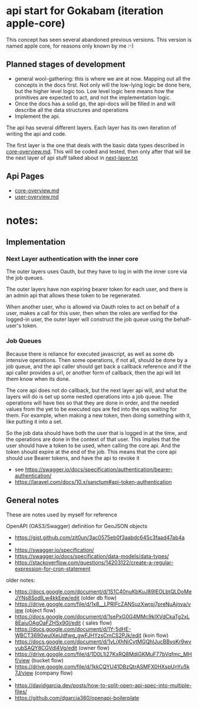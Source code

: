 # api start for Gokabam (iteration apple-core)

This concept has seen several abandoned previous versions. This version is named apple core, for reasons only known by me :-)

## Planned stages of development

* general wool-gathering: this is where we are at now. Mapping out all the concepts in the docs first. Not only will the low-lying logic be done here, but the higher level logic too.
    Low level logic here means how the primitives are expected to act, and not the implementation logic.
* Once the docs has a solid go, the api-docs will be filled in and will describe all the data structures and operations
* Implement the api.

The api has several different layers. Each layer has its own iteration of writing the api and code. 

The first layer is the one that deals with the basic data types described in [core-overview.md](v1/docs/core-overview.md).
This will be coded and tested, then only after that will be the next layer of api stuff talked about in [next-layer.txt](v1/docs/next-layer.md) 

## Api Pages

* [core-overview.md](v1/docs/core-overview.md)
* [user-overview.md](v1/docs/user-overview.md)


# notes:

## Implementation

### Next Layer authentication with the inner core

The outer layers uses Oauth, but they have to log in with the inner core via the job queues.

The outer layers have non expiring bearer token for each user, and there is an admin api that allows these token to be regenerated.

When another user, who is allowed via Oauth roles to act on behalf of a user, makes a call for this user, then when the roles are verified for the logged-in user,
the outer layer will construct the job queue using the behalf-user's token.

### Job Queues 

Because there is reliance for executed javascript, as well as some db intensive operations. 
Then some operations, if not all, should be done by a job queue, and the api caller should get back a callback reference 
and if the api caller provides a url, or another form of callback, then the api will let them know when its done.

The core api does not do callback, but the next layer api will, and what the layers will do is set up some nested operations into a job queue.
The operations will have ties so that they are done in order, and the needed values from the yet to be executed ops are fed into the ops waiting for them.
For example, when making a new token, then doing something with it, like putting it into a set.

So the job data should have both the user that is logged in at the time, and the operations are done in the context of that user.
This implies that the user should have a token to be used, when calling the core api. And the token should expire at the end of the job.
This means that the core api should use Bearer tokens, and have the api to revoke it


* see https://swagger.io/docs/specification/authentication/bearer-authentication/
* https://laravel.com/docs/10.x/sanctum#api-token-authentication

## General notes

These are notes used by myself for reference


OpenAPI (OAS3/Swagger) definition for GeoJSON objects
* https://gist.github.com/zit0un/3ac0575eb0f3aabdc645c3faad47ab4a
* 
* https://swagger.io/specification/
* https://swagger.io/docs/specification/data-models/data-types/
* https://stackoverflow.com/questions/14203122/create-a-regular-expression-for-cron-statement


older notes:

* https://docs.google.com/document/d/1S1C40nuKbKuJ89IEOLbtQLDoMeJYNs8SodILw4kkEew/edit  (older db flow)
* https://drive.google.com/file/d/1x8__LPRIFcZANSuzXwrpj7preNuAjnva/view (object flow)
* https://docs.google.com/document/d/1sePxG0G4MMc9klXVdCkaTg2xL8EaiuOAgOaFZHSx90I/edit ( sales flow)
* https://docs.google.com/document/d/1Y-5dHE-WBCT3690wuIXeiJdfwg_gwFJHYzsCmCS2PJk/edit (koin flow)
* https://docs.google.com/document/d/1yLjXhNiCytMGQhlJucBByoKr9wvyubSAQY8CGVdl4Vg/edit (owner flow)
* https://drive.google.com/file/d/1D0L1i27KxRQ8MdiGKMuF77bVqfmc_MHf/view (bucket flow)
* https://drive.google.com/file/d/1kkCQYU41DBzQtrASMFX0HXspUnYu5k7J/view (company flow)
* 
* https://davidgarcia.dev/posts/how-to-split-open-api-spec-into-multiple-files/
* https://github.com/dgarcia360/openapi-boilerplate





